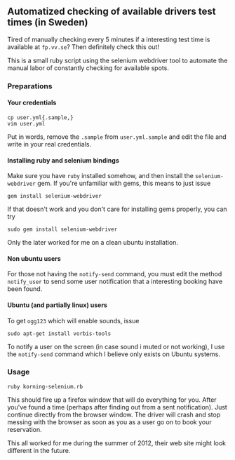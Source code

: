 ## Automatized checking of available drivers test times (in Sweden)

Tired of manually checking every 5 minutes if a interesting test time is
available at `fp.vv.se`? Then definitely check this out!

This is a small ruby script using the selenium webdriver tool to
automate the manual labor of constantly checking for available spots.

### Preparations

#### Your credentials

    cp user.yml{.sample,}
    vim user.yml

Put in words, remove the `.sample` from `user.yml.sample` and edit the
file and write in your real credentials.

#### Installing ruby and selenium bindings

Make sure you have `ruby` installed somehow, and then install the
`selenium-webdriver` gem. If you're unfamiliar with gems, this means to
just issue

    gem install selenium-webdriver

If that doesn't work and you don't care for installing gems properly, you
can try

    sudo gem install selenium-webdriver

Only the later worked for me on a clean ubuntu installation.

#### Non ubuntu users

For those not having the `notify-send` command, you must edit the method
`notify_user` to send some user notification that a interesting booking
have been found.

#### Ubuntu (and partially linux) users

To get `ogg123` which will enable sounds, issue

    sudo apt-get install vorbis-tools

To notify a user on the screen (in case sound i muted or not working), I use
the `notify-send` command which I believe only exists on Ubuntu systems.

### Usage

    ruby korning-selenium.rb

This should fire up a firefox window that will do everything for you.
After you've found a time (perhaps after finding out from a sent
notification). Just continue directly from the browser window. The
driver will crash and stop messing with the browser as soon as you as a
user go on to book your reservation.

This all worked for me during the summer of 2012, their web site might
look different in the future.
